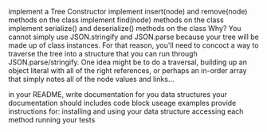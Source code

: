 

implement a Tree Constructor
implement insert(node) and remove(node) methods on the class
implement find(node) methods on the class
implement serialize() and deserialize() methods on the class
Why? You cannot simply use JSON.stringify and JSON.parse because your tree will be made up of class instances. For that reason, you'll need to concoct a way to traverse the tree into a structure that you can run through JSON.parse/stringify. One idea might be to do a traversal, building up an object literal with all of the right references, or perhaps an in-order array that simply notes all of the node values and links...



in your README, write documentation for you data structures
your documentation should includes code block useage examples
provide instructions for:
installing and using your data structure
accessing each method
running your tests

